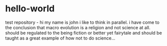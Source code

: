 # hello-world
test repository - hi my name is john i like to think in parallel.  i have come to the conclusion that macro evolution is a religion and not science at all.  should be regulated to the being fiction or better yet fairytale and should be taught as a great example of how not to do science...
